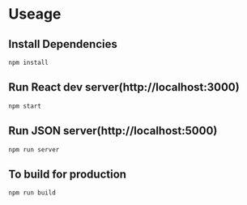 # Useage

## Install Dependencies
 
`npm install`
## Run React dev server(http://localhost:3000)

`npm start`

## Run JSON server(http://localhost:5000)

`npm run server`

## To build for production

`npm run build`
